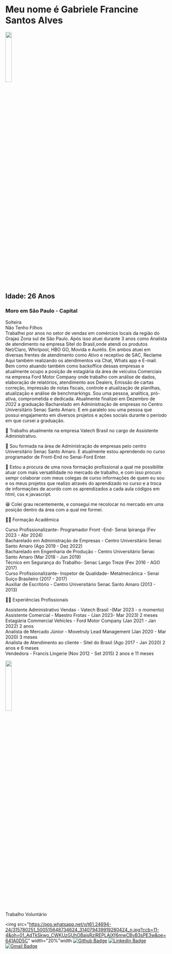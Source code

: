 # Meu nome é Gabriele Francine Santos Alves 

<img src="https://scontent.fcgh12-1.fna.fbcdn.net/v/t39.30808-6/335589400_113383881702836_4955442697071165401_n.jpg?_nc_cat=111&ccb=1-7&_nc_sid=174925&_nc_eui2=AeErDTU98IL4bTG6bKDDNrqGUUgMD4ty1VtRSAwPi3LVW4nsJI97BZa9OlRVZVYB1LMwbsHDC4lgel14QMYbVVmL&_nc_ohc=2AiZJWxcl0QAX9gICnM&_nc_ht=scontent.fcgh12-1.fna&oh=00_AfCmjd-PzJhaxsbXOVY0y_fGC0lLzPvQWFAR6yMI0zc7_A&oe=64195E3B" width="20%"> <br>

## Idade: 26 Anos <br> 
### Moro em São Paulo - Capital <br> 
Solteira <br>
Não Tenho Filhos <br>
Trabalhei por anos no setor de vendas em comércios locais da região do Grajaú Zona sul de São Paulo. Após isso atuei durante 3 anos como Analista de atendimento na empresa Sitel do Brasil,onde atendi os produtos Net/Claro, Whirlpool, HBO GO, Movida e Aurélis. Em ambos atuei em diversas frentes de atendimento como Ativo e receptivo de SAC, Reclame Aqui também realizando os atendimentos via Chat, Whats app e E-mail. Bem como atuando também como backoffice dessas empresas e atualmente ocupo a posição de estagiária da área de veículos Comerciais na empresa Ford Motor Company onde trabalho com análise de dados, elaboração de relatórios, atendimento aos Dealers, Emissão de cartas correção, impressão de notas fiscais, controle e atualização de planilhas, atualização e análise de benchmarkings. 
Sou uma pessoa, analítica, pró-ativa, comprometida e dedicada. Atualmente finalizei em Dezembro de 2022 a graduação Bacharelado em Administração de empresas no Centro Universitário Senac Santo Amaro. E em paralelo sou uma pessoa que possui engajamento em diversos projetos e ações sociais durante o período em que cursei a graduação.

🔭 Trabalho atualmente na empresa Vatech Brasil no cargo de Assistente Administrativo. <br>

🌱 Sou formada na área de Administração de empresas pelo centro Universitário Senac Santo Amaro. E atualmente estou aprendendo no curso programador de Front-End no Senai-Ford Enter. <br> 

👯 Estou a procura de uma nova formação profissional a qual me possibilite atuar com mais versatilidade no mercado de trabalho, e com isso procuro sempr colaborar com meus colegas de curso informações de quem eu sou e os meus projetos que realizo através do aprendizado no curso e a troca de informações de acordo com os aprendizados a cada aula códigos em html, css e javascript. <br> 

:grin: Colei grau recentemente, e consegui me recolocar no mercado em uma posição dentro da área com a qual me formei. <br>

:woman_student: Formação Acadêmica <br>

Curso Profissionalizante- Programador Front -End- Senai Ipiranga (Fev 2023 - Abr 2024) <br>
Bacharelado em Administração de Empresas - Centro Universitário Senac Santo Amaro (Ago 2019 - Dez 2022)  
Bacharelado em Engenharia de Produção - Centro Universitário Senac Santo Amaro (Mar 2018 - Jun 2019) <br> 
Técnico em Segurança do Trabalho- Senac Largo Treze (Fev 2016 - AGO 2017) <br> 
Curso Profissionalizante- Inspetor de Qualidade- Metalmecânica - Senai Suiço Brasileiro (2017 - 2017) <br> 
Auxiliar de Escritório - Centro Universitário Senac Santo Amaro (2013 - 2013) <br> 

:woman_office_worker: Experiências Profissionais <br> 

Assistente Administrativo Vendas - Vatech Brasil -(Mar 2023 - o momento) <br> 
Assistente Comercial - Maestro Frotas - (Jan 2023- Mar 2023) 2 meses <br> 
Estagiária Commercial Vehícles - Ford Motor Company (Jan 2021 - Jan 2022) 2 anos <br> 
Analista de Mercado Júnior - Movetruly Lead Management (Jan 2020 - Mar 2020) 3 meses <br> 
Analista de Atendimento ao cliente - Sitel do Brasil (Ago 2017 - Jan 2020) 2 anos e 6 meses <br> 
Vendedora - Francis Lingerie (Nov 2012 - Set 2015) 2 anos e 11 meses <br> 

<img src="https://www.google.com/imgres?imgurl=https%3A%2F%2Fwww.telavita.com.br%2Fblog%2Fwp-content%2Fuploads%2F2018%2F01%2Fajudar.jpg&tbnid=-QdR9szdD4xqoM&vet=12ahUKEwit8_yKl-T9AhVCN7kGHSYyA3wQMygOegUIARD6AQ..i&imgrefurl=https%3A%2F%2Fwww.telavita.com.br%2Fblog%2Ftrabalho-voluntario%2F&docid=il0k0vPGiurWoM&w=900&h=560&q=trabalho%20volunt%C3%A1rio&ved=2ahUKEwit8_yKl-T9AhVCN7kGHSYyA3wQMygOegUIARD6AQ" width="20%"> <br> Trabalho Voluntário


<img src="https://pps.whatsapp.net/v/t61.24694-24/315780251_500515648734624_314079439919280424_n.jpg?ccb=11-4&oh=01_AdTkSkwo_CWKUzGUhOBaisRzIREPLAjXf6mwCBvB3sPE3w&oe=641A0D5C" width="20%"width
[![Github Badge](https://img.shields.io/badge/-Github-000?style=square&logo=Github&logoColor=white&link=https://github.com/gabi45)](https://github.com/gabi45)
[![Linkedin Badge](https://img.shields.io/badge/-Linkedin-blue?style=square&logo=Linkedin&logoColor=white&link=http://linkedin.com/in/gabriele-francine-226855141)](http://linkedin.com/in/gabriele-francine-226855141)
[![Gmail Badge](https://img.shields.io/badge/-Gmail-red?style=square&logo=Gmail&logoColor=white&link=mailto:gabrielesjefrancine@gmail.com)](mailto:gabrielesjefrancine@gmail.com)
    
     
